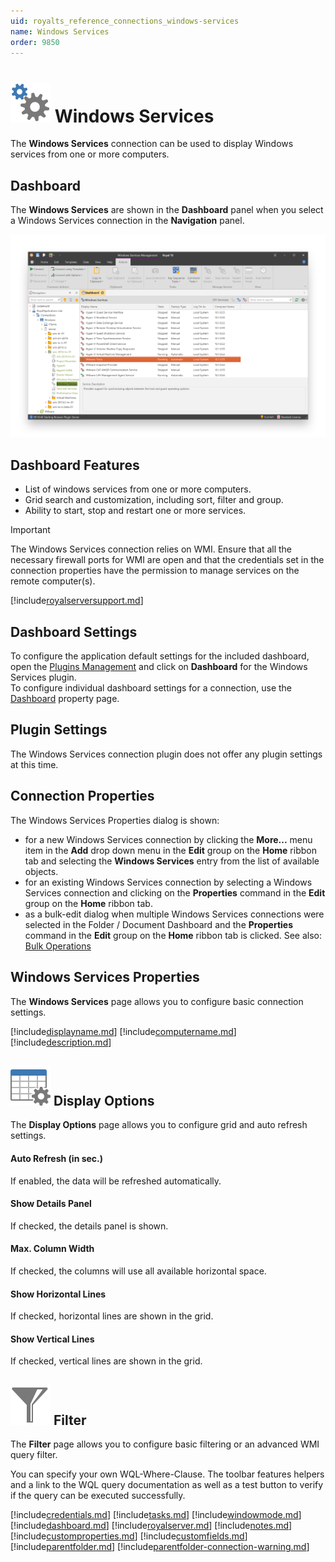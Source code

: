 ```yaml
---
uid: royalts_reference_connections_windows-services
name: Windows Services
order: 9850
---
```


# ![](/r2021/images/RoyalTS/Plugins/Connections/WindowsServices/SVG_PluginIcon_32.svg#img_header) Windows Services
The **Windows Services** connection can be used to display Windows services from one or more computers.

## Dashboard
The **Windows Services** are shown in the **Dashboard** panel when you select a Windows Services connection in the **Navigation** panel.

![WindowsServices_Dashboard](/r2021/images/RoyalTS/Plugins/Connections/WindowsServices/windowsservices_dashboard.png)

## Dashboard Features
- List of windows services from one or more computers.
- Grid search and customization, including sort, filter and group.
- Ability to start, stop and restart one or more services.

> [!Important]
> The Windows Services connection relies on WMI. Ensure that all the necessary firewall ports for WMI are open and that the credentials set in the connection properties have the permission to manage services on the remote computer(s).

[!include[royalserversupport.md](~/royalts/_shared/royalserversupport.md)]

## Dashboard Settings
To configure the application default settings for the included dashboard, open the [Plugins Management](xref:royalts_intro_plugins) and click on **Dashboard** for the Windows Services plugin.  
To configure individual dashboard settings for a connection, use the [Dashboard](#dashboard) property page.

## Plugin Settings
The Windows Services connection plugin does not offer any plugin settings at this time.

## Connection Properties
The Windows Services Properties dialog is shown:
- for a new Windows Services connection by clicking the **More...** menu item in the **Add** drop down menu in the **Edit** group on the **Home** ribbon tab and selecting the **Windows Services** entry from the list of available objects.
- for an existing Windows Services connection by selecting a Windows Services connection and clicking on the **Properties** command in the **Edit** group on the **Home** ribbon tab.
- as a bulk-edit dialog when multiple Windows Services connections were selected in the Folder / Document Dashboard and the **Properties** command in the **Edit** group on the **Home** ribbon tab is clicked. See also: [Bulk Operations](xref:royalts_tutorials_bulk)

## Windows Services Properties
The **Windows Services** page allows you to configure basic connection settings.

[!include[displayname.md](~/royalts/_shared/displayname.md)]
[!include[computername.md](~/royalts/_shared/computername.md)]
[!include[description.md](~/royalts/_shared/description.md)]

## ![](/r2021/images/RoyalTS/Plugins/Connections/WindowsServices/SVG_PageDisplayOptions_32.svg#img_header) Display Options
The **Display Options** page allows you to configure grid and auto refresh settings.

#### Auto Refresh (in sec.)
If enabled, the data will be refreshed automatically.

#### Show Details Panel
If checked, the details panel is shown.

#### Max. Column Width
If checked, the columns will use all available horizontal space.

#### Show Horizontal Lines
If checked, horizontal lines are shown in the grid.

#### Show Vertical Lines
If checked, vertical lines are shown in the grid.

## ![](/r2021/images/RoyalTS/Plugins/Connections/WindowsServices/SVG_ViewFilter_32.svg#img_header) Filter
The **Filter** page allows you to configure basic filtering or an advanced WMI query filter.

You can specify your own WQL-Where-Clause. The toolbar features helpers and a link to the WQL query documentation as well as a test button to verify if the query can be executed successfully.

[!include[credentials.md](~/royalts/_shared/credentials.md)]
[!include[tasks.md](~/royalts/_shared/tasks.md)]
[!include[windowmode.md](~/royalts/_shared/windowmode.md)]
[!include[dashboard.md](~/royalts/_shared/dashboard.md)]
[!include[royalserver.md](~/royalts/_shared/royalserver.md)]
[!include[notes.md](~/royalts/_shared/notes.md)]
[!include[customproperties.md](~/royalts/_shared/customproperties.md)]
[!include[customfields.md](~/royalts/_shared/customfields.md)]
[!include[parentfolder.md](~/royalts/_shared/parentfolder.md)]
[!include[parentfolder-connection-warning.md](~/royalts/_shared/parentfolder-connection-warning.md)]
